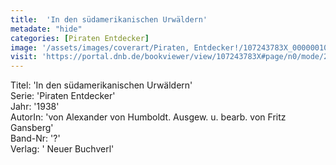 ```yaml
---
title:  'In den südamerikanischen Urwäldern'
metadate: "hide"
categories: [Piraten Entdecker]
image: '/assets/images/coverart/Piraten, Entdecker!/107243783X_00000010.jpg'
visit: 'https://portal.dnb.de/bookviewer/view/107243783X#page/n0/mode/2up'
---
```

Titel: 'In den südamerikanischen Urwäldern' <br>
Serie: 'Piraten Entdecker' <br>
Jahr: '1938' <br>
AutorIn: 'von Alexander von Humboldt. Ausgew. u. bearb. von Fritz Gansberg' <br>
Band-Nr: '?' <br>
Verlag: ' Neuer Buchverl'